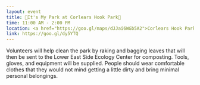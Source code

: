 ```yaml
---
layout: event
title: 🍁It's My Park at Corlears Hook Park🍁 
time: 11:00 AM - 2:00 PM
location: <a href="https://goo.gl/maps/dJJai6WGb5A2">Corlears Hook Park</a>, Manhattan
link: https://goo.gl/dy5YTQ
---
```

Volunteers will help clean the park by raking and bagging leaves that will then be sent to the Lower East Side Ecology Center for composting. Tools, gloves, and equipment will be supplied. People should wear comfortable clothes that they would not mind getting a little dirty and bring minimal personal belongings. 


